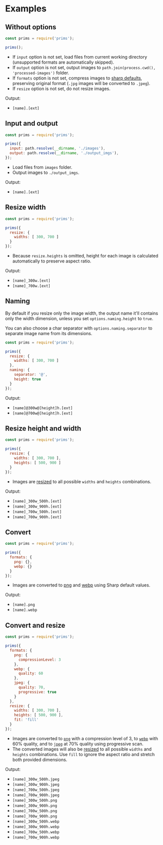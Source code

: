 # Examples

## Without options

```js
const prims = require('prims');

prims();
```

- If `input` option is not set, load files from current working directory (unsupported formats are automatically skipped).
- If `output` option is not set, output images to `path.join(process.cwd(), 'processed-images')` folder.
- If `formats` option is not set, compress images to [sharp defaults](http://sharp.pixelplumbing.com/en/stable/api-output/), preserving original format (`.jpg` images will be converted to `.jpeg`).
- If `resize` option is not set, do not resize images.

Output:

- `[name].[ext]`

## Input and output

```js
const prims = require('prims');

prims({
  input: path.resolve(__dirname, './images'),
  output: path.resolve(__dirname, './output_imgs'),
});
```

- Load files from `images` folder.
- Output images to `./output_imgs`.

Output:

- `[name].[ext]`

## Resize width

```js
const prims = require('prims');

prims({
  resize: {
    widths: [ 300, 700 ]
  }
});
```

- Because `resize.heights` is omitted, height for each image is calculated automatically to preserve aspect ratio.

Output:

- `[name]_300w.[ext]`
- `[name]_700w.[ext]`

## Naming

By default if you resize only the image width, the output name it'll contains only the width dimension, unless you set `options.naming.height` to `true`.

You can also choose a char separator with `options.naming.separator` to separate image name from its dimensions.

```js
const prims = require('prims');

prims({
  resize: {
    widths: [ 300, 700 ]
  },
  naming: {
    separator: '@',
    height: true
  }
});
```

Output:

- `[name]@300w@[height]h.[ext]`
- `[name]@700w@[height]h.[ext]`

## Resize height and width

```js
const prims = require('prims');

prims({
  resize: {
    widths: [ 300, 700 ],
    heights: [ 500, 900 ]
  }
});
```

- Images are [resized](http://sharp.pixelplumbing.com/en/stable/api-resize/) to all possible `widths` and `heights` combinations.

Output:

- `[name]_300w_500h.[ext]`
- `[name]_300w_900h.[ext]`
- `[name]_700w_500h.[ext]`
- `[name]_700w_900h.[ext]`

## Convert

```js
const prims = require('prims');

prims({
  formats: {
    png: {},
    webp: {}
  }
});
```

- Images are converted to [png](http://sharp.pixelplumbing.com/en/stable/api-output/#png) and [webp](http://sharp.pixelplumbing.com/en/stable/api-output/#webp) using Sharp default values.

Output:

- `[name].png`
- `[name].webp`

## Convert and resize

```js
const prims = require('prims');

prims({
  formats: {
    png: {
      compressionLevel: 3
    },
    webp: {
      quality: 60
    },
    jpeg: {
      quality: 70,
      progressive: true
    }
  },
  resize: {
    widths: [ 300, 700 ],
    heights: [ 500, 900 ],
    fit: 'fill'
  }
});
```

- Images are converted to [`png`](http://sharp.pixelplumbing.com/en/stable/api-output/#png) with a compression level of 3, to [`webp`](http://sharp.pixelplumbing.com/en/stable/api-output/#webp) with 60% quality, and to [`jpeg`](http://sharp.pixelplumbing.com/en/stable/api-output/#jpeg) at 70% quality using progressive scan.
- The converted images will also be [resized](http://sharp.pixelplumbing.com/en/stable/api-resize/) to all possible `widths` and `heights` combinations. Use `fill` to ignore the aspect ratio and stretch both provided dimensions.

Output:

- `[name]_300w_500h.jpeg`
- `[name]_300w_900h.jpeg`
- `[name]_700w_500h.jpeg`
- `[name]_700w_900h.jpeg`
- `[name]_300w_500h.png`
- `[name]_300w_900h.png`
- `[name]_700w_500h.png`
- `[name]_700w_900h.png`
- `[name]_300w_500h.webp`
- `[name]_300w_900h.webp`
- `[name]_700w_500h.webp`
- `[name]_700w_900h.webp`
